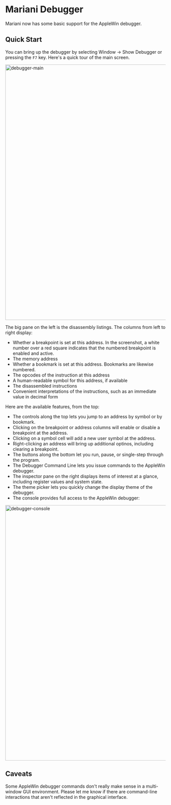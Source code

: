 # Mariani Debugger

Mariani now has some basic support for the AppleWin debugger.

## Quick Start

You can bring up the debugger by selecting Window → Show Debugger or pressing the `F7` key. Here's a quick tour of the main screen.

<img width="800" alt="debugger-main" src="https://github.com/sh95014/AppleWin/assets/95387068/3b990131-831f-4b4c-8840-95b4c7b39b35">

The big pane on the left is the disassembly listings. The columns from left to right display:

- Whether a breakpoint is set at this address. In the screenshot, a white number over a red square indicates that the numbered breakpoint is enabled and active.
- The memory address
- Whether a bookmark is set at this address. Bookmarks are likewise numbered.
- The opcodes of the instruction at this address
- A human-readable symbol for this address, if available
- The disassembled instructions
- Convenient interpretations of the instructions, such as an immediate value in decimal form

Here are the available features, from the top:

- The controls along the top lets you jump to an address by symbol or by bookmark.
- Clicking on the breakpoint or address columns will enable or disable a breakpoint at the address.
- Clicking on a symbol cell will add a new user symbol at the address.
- Right-clicking an address will bring up additional optinos, including clearing a breakpoint.
- The buttons along the bottom let you run, pause, or single-step through the program.
- The Debugger Command Line lets you issue commands to the AppleWin debugger.
- The inspector pane on the right displays items of interest at a glance, including register values and system state.
- The theme picker lets you quickly change the display theme of the debugger.
- The console provides full access to the AppleWin debugger:

<img width="800" alt="debugger-console" src="https://github.com/sh95014/AppleWin/assets/95387068/c1ef0f67-4816-4d97-83cd-00ef2cd926a2">

## Caveats

Some AppleWin debugger commands don't really make sense in a multi-window GUI environment. Please let me know if there are command-line interactions that aren't reflected in the graphical interface.
